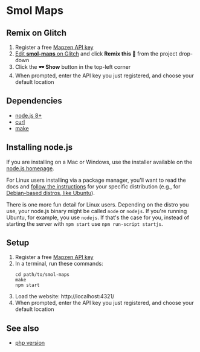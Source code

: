 # Smol Maps

## Remix on Glitch

1. Register a free [Mapzen API key](https://mapzen.com/dashboard)
2. [Edit **smol-maps** on Glitch](https://glitch.com/edit/#!/smol-maps) and click **Remix this 🎤** from the project drop-down
3. Click the **🕶 Show** button in the top-left corner
4. When prompted, enter the API key you just registered, and choose your default location

## Dependencies

* [node.js 8+](https://nodejs.org/en/)
* [curl](https://curl.haxx.se/)
* [make](https://www.gnu.org/software/make/)

## Installing node.js

If you are installing on a Mac or Windows, use the installer available on the [node.js homepage](https://nodejs.org/en/).

For Linux users installing via a package manager, you'll want to read the docs and [follow the instructions](https://nodejs.org/en/download/package-manager/) for your specific distribution (e.g., for [Debian-based distros, like Ubuntu](https://nodejs.org/en/download/package-manager/#debian-and-ubuntu-based-linux-distributions)).

There is one more fun detail for Linux users. Depending on the distro you use, your node.js binary might be called `node` or `nodejs`. If you're running Ubuntu, for example, you use `nodejs`. If that's the case for you, instead of starting the server with `npm start` use `npm run-script startjs`.

## Setup

1. Register a free [Mapzen API key](https://mapzen.com/dashboard)
2. In a terminal, run these commands:  
    ```
    cd path/to/smol-maps
    make
    npm start
    ```
3. Load the website: http://localhost:4321/
4. When prompted, enter the API key you just registered, and choose your default location

## See also

* [php version](https://github.com/smoldata/php-smol-maps/)

